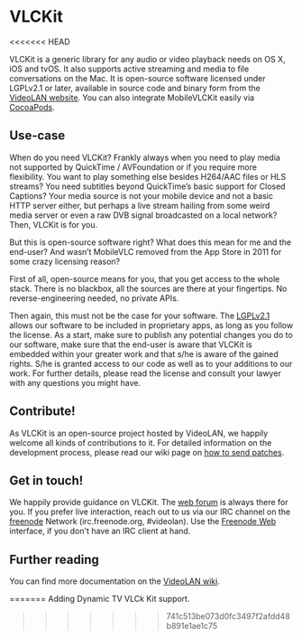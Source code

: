 # VLCKit
<<<<<<< HEAD

VLCKit is a generic library for any audio or video playback needs on OS X, iOS and tvOS. It also supports active streaming and media to file conversations on the Mac. It is open-source software licensed under LGPLv2.1 or later, available in source code and binary form from the [VideoLAN website]. You can also integrate MobileVLCKit easily via [CocoaPods].

## Use-case

When do you need VLCKit? Frankly always when you need to play media not supported by QuickTime / AVFoundation or if you require more flexibility. You want to play something else besides H264/AAC files or HLS streams? You need subtitles beyond QuickTime’s basic support for Closed Captions? Your media source is not your mobile device and not a basic HTTP server either, but perhaps a live stream hailing from some weird media server or even a raw DVB signal broadcasted on a local network? Then, VLCKit is for you.

But this is open-source software right? What does this mean for me and the end-user? And wasn’t MobileVLC removed from the App Store in 2011 for some crazy licensing reason?

First of all, open-source means for you, that you get access to the whole stack. There is no blackbox, all the sources are there at your fingertips. No reverse-engineering needed, no private APIs.

Then again, this must not be the case for your software. The [LGPLv2.1] allows our software to be included in proprietary apps, as long as you follow the license. As a start, make sure to publish any potential changes you do to our software, make sure that the end-user is aware that VLCKit is embedded within your greater work and that s/he is aware of the gained rights. S/he is granted access to our code as well as to your additions to our work. For further details, please read the license and consult your lawyer with any questions you might have.

## Contribute!

As VLCKit is an open-source project hosted by VideoLAN, we happily welcome all kinds of contributions to it. For detailed information on the development process, please read our wiki page on [how to send patches].

## Get in touch!

We happily provide guidance on VLCKit. The [web forum] is always there for you.
If you prefer live interaction, reach out to us via our IRC channel on the [freenode] Network (irc.freenode.org, #videolan). Use the [Freenode Web] interface, if you don't have an IRC client at hand.

## Further reading

You can find more documentation on the [VideoLAN wiki].

   [VideoLAN website]: <http://www.videolan.org/>
   [CocoaPods]: <http://cocoapods.org/>
   [VideoLAN wiki]: <https://wiki.videolan.org/VLCKit/>
   [LGPLv2.1]: <http://opensource.org/licenses/LGPL-2.1>
   [how to send patches]: <https://wiki.videolan.org/Sending_Patches_VLC/>
   [web forum]: <http://forum.videolan.org>
   [freenode]: <http://www.freenode.net/>
   [Freenode Web]: <http://webchat.freenode.net/>
=======
Adding Dynamic TV VLCk Kit support.
>>>>>>> 741c513be073d0fc3497f2afdd48b891e1ae1c75
